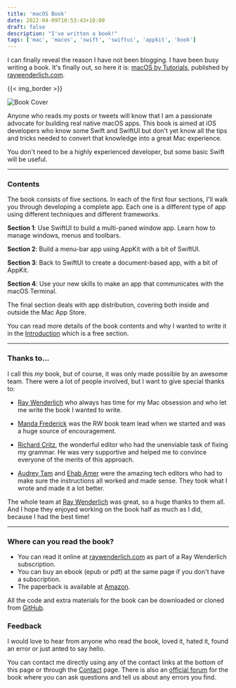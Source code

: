 ```yaml
---
title: 'macOS Book'
date: 2022-04-09T10:53:43+10:00
draft: false
description: "I've written a book!"
tags: ['mac', 'macos', 'swift', 'swiftui', 'appkit', 'book']
---
```


I can finally reveal the reason I have not been blogging. I have been busy writing a book. It's finally out, so here it is: [macOS by Tutorials][1], published by [raywenderlich.com][2].

<!--more-->

{{< img_border >}}

![Book Cover][i1]

Anyone who reads my posts or tweets will know that I am a passionate advocate for building real native macOS apps. This book is aimed at iOS developers who know some Swift and SwiftUI but don't yet know all the tips and tricks needed to convert that knowledge into a great Mac experience.

You don't need to be a highly experienced developer, but some basic Swift will be useful.

---

### Contents

The book consists of five sections. In each of the first four sections, I'll walk you through developing a complete app. Each one is a different type of app using different techniques and different frameworks.

**Section 1**: Use SwiftUI to build a multi-paned window app. Learn how to manage windows, menus and toolbars.

**Section 2**: Build a menu-bar app using AppKit with a bit of SwiftUI.

**Section 3**: Back to SwiftUI to create a document-based app, with a bit of AppKit.

**Section 4**: Use your new skills to make an app that communicates with the macOS Terminal.

The final section deals with app distribution, covering both inside and outside the Mac App Store.

You can read more details of the book contents and why I wanted to write it in the [Introduction][3] which is a free section.

---

### Thanks to...

I call this _my_ book, but of course, it was only made possible by an awesome team. There were a lot of people involved, but I want to give special thanks to:

- [Ray Wenderlich][13] who always has time for my Mac obsession and who let me write the book I wanted to write.

- [Manda Frederick][9] was the RW book team lead when we started and was a huge source of encouragement.
- [Richard Critz][10], the wonderful editor who had the unenviable task of fixing my grammar. He was very supportive and helped me to convince everyone of the merits of this approach.
- [Audrey Tam][11] and [Ehab Amer][12] were the amazing tech editors who had to make sure the instructions all worked and made sense. They took what I wrote and made it a lot better.

The whole team at [Ray Wenderlich][14] was great, so a huge thanks to them all. And I hope they enjoyed working on the book half as much as I did, because I had the best time!

---

### Where can you read the book?

- You can read it online at [raywenderlich.com][1] as part of a Ray Wenderlich subscription.
- You can buy an ebook (epub or pdf) at the same page if you don't have a subscription.
- The paperback is available at [Amazon][15].

All the code and extra materials for the book can be downloaded or cloned from [GitHub][6].

### Feedback

I would love to hear from anyone who read the book, loved it, hated it, found an error or just anted to say hello.

You can contact me directly using any of the contact links at the bottom of this page or through the [Contact][8] page.
There is also an [official forum][7] for the book where you can ask questions and tell us about any errors you find.

[i1]: /images/book_cover.png
[1]: https://www.raywenderlich.com/books/macos-by-tutorials
[2]: https://www.raywenderlich.com/
[3]: https://www.raywenderlich.com/books/macos-by-tutorials/v1.0/chapters/v-introduction
[6]: https://github.com/raywenderlich/mos-materials/tree/editions/1.0
[7]: https://forums.raywenderlich.com/c/books/macos-by-tutorials
[8]: /contact/
[9]: https://twitter.com/mandarazeware
[10]: https://twitter.com/rcritz
[11]: https://twitter.com/mataharimau
[12]: https://twitter.com/Waheiba
[13]: https://twitter.com/RayFromVA
[14]: https://twitter.com/rwenderlich
[15]: https://www.amazon.com/dp/1950325660/
